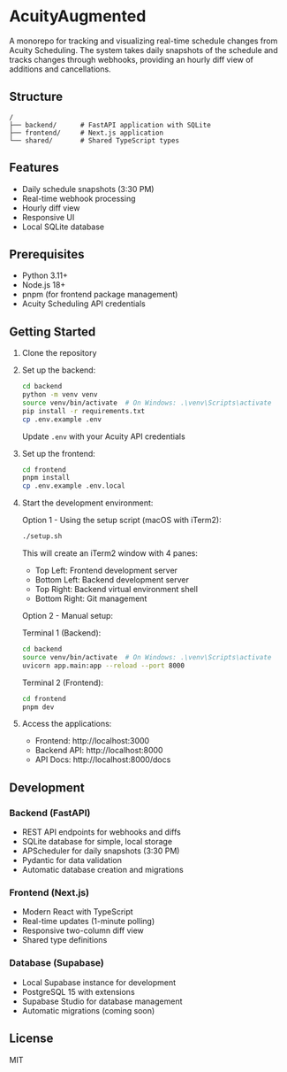 # AcuityAugmented

A monorepo for tracking and visualizing real-time schedule changes from Acuity Scheduling. The system takes daily snapshots of the schedule and tracks changes through webhooks, providing an hourly diff view of additions and cancellations.

## Structure

```
/
├── backend/      # FastAPI application with SQLite
├── frontend/     # Next.js application
└── shared/       # Shared TypeScript types
```

## Features

- Daily schedule snapshots (3:30 PM)
- Real-time webhook processing
- Hourly diff view
- Responsive UI
- Local SQLite database

## Prerequisites

- Python 3.11+
- Node.js 18+
- pnpm (for frontend package management)
- Acuity Scheduling API credentials

## Getting Started

1. Clone the repository

2. Set up the backend:
   ```bash
   cd backend
   python -m venv venv
   source venv/bin/activate  # On Windows: .\venv\Scripts\activate
   pip install -r requirements.txt
   cp .env.example .env
   ```
   Update `.env` with your Acuity API credentials

3. Set up the frontend:
   ```bash
   cd frontend
   pnpm install
   cp .env.example .env.local
   ```

4. Start the development environment:

   Option 1 - Using the setup script (macOS with iTerm2):
   ```bash
   ./setup.sh
   ```
   This will create an iTerm2 window with 4 panes:
   - Top Left: Frontend development server
   - Bottom Left: Backend development server
   - Top Right: Backend virtual environment shell
   - Bottom Right: Git management

   Option 2 - Manual setup:

   Terminal 1 (Backend):
   ```bash
   cd backend
   source venv/bin/activate  # On Windows: .\venv\Scripts\activate
   uvicorn app.main:app --reload --port 8000
   ```

   Terminal 2 (Frontend):
   ```bash
   cd frontend
   pnpm dev
   ```

5. Access the applications:
   - Frontend: http://localhost:3000
   - Backend API: http://localhost:8000
   - API Docs: http://localhost:8000/docs

## Development

### Backend (FastAPI)

- REST API endpoints for webhooks and diffs
- SQLite database for simple, local storage
- APScheduler for daily snapshots (3:30 PM)
- Pydantic for data validation
- Automatic database creation and migrations

### Frontend (Next.js)

- Modern React with TypeScript
- Real-time updates (1-minute polling)
- Responsive two-column diff view
- Shared type definitions

### Database (Supabase)

- Local Supabase instance for development
- PostgreSQL 15 with extensions
- Supabase Studio for database management
- Automatic migrations (coming soon)

## License

MIT
